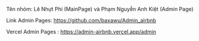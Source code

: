 Tên nhóm: Lê Nhựt Phi (MainPage) và Phạm Nguyễn Anh Kiệt (Admin Page)

Link Admin Pages: https://github.com/baxawu/Admin_airbnb


Vercel Admin Pages : https://admin-airbnb.vercel.app/admin
